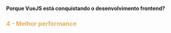 #### Porque VueJS está conquistando o desenvolvimento frontend?
<h3
  style="color: #e7ad52"
  class="fragment fade-in">
  4 - Melhor performance
</h3>
